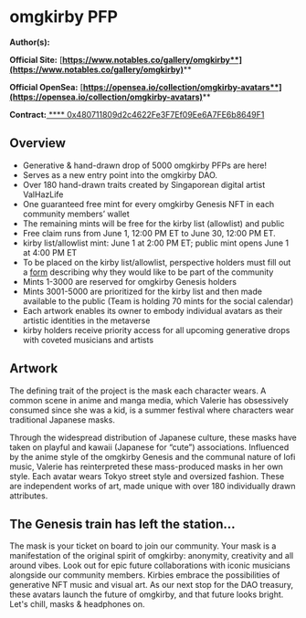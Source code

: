 # omgkirby PFP

**Author(s):**&#x20;

**Official Site:** [**https://www.notables.co/gallery/omgkirby**](https://www.notables.co/gallery/omgkirby)****

**Official OpenSea:** [**https://opensea.io/collection/omgkirby-avatars**](https://opensea.io/collection/omgkirby-avatars)****

**Contract:**[ **** 0x480711809d2c4622Fe3F7Ef09Ee6A7FE6b8649F1](https://etherscan.io/address/0x480711809d2c4622fe3f7ef09ee6a7fe6b8649f1)

## Overview

* Generative & hand-drawn drop of 5000 omgkirby PFPs are here!
* Serves as a new entry point into the omgkirby DAO.
* Over 180 hand-drawn traits created by Singaporean digital artist ValHazLife
* One guaranteed free mint for every omgkirby Genesis NFT in each community members’ wallet
* The remaining mints will be free for the kirby list (allowlist) and public
* Free claim runs from June 1, 12:00 PM ET to June 30, 12:00 PM ET.
* kirby list/allowlist mint: June 1 at 2:00 PM ET; public mint opens June 1 at 4:00 PM ET
* To be placed on the kirby list/allowlist, perspective holders must fill out a [form](https://www.premint.xyz/omgkirby-pfp-fm/) describing why they would like to be part of the community
* Mints 1-3000 are reserved for omgkirby Genesis holders
* Mints 3001-5000 are prioritized for the kirby list and then made available to the public (Team is holding 70 mints for the social calendar)
* Each artwork enables its owner to embody individual avatars as their artistic identities in the metaverse
* kirby holders receive priority access for all upcoming generative drops with coveted musicians and artists

## Artwork

The defining trait of the project is the mask each character wears. A common scene in anime and manga media, which Valerie has obsessively consumed since she was a kid, is a summer festival where characters wear traditional Japanese masks.&#x20;

Through the widespread distribution of Japanese culture, these masks have taken on playful and kawaii (Japanese for “cute”) associations. Influenced by the anime style of the omgkirby Genesis and the communal nature of lofi music, Valerie has reinterpreted these mass-produced masks in her own style. Each avatar wears Tokyo street style and oversized fashion. These are independent works of art, made unique with over 180 individually drawn attributes.



## The Genesis train has left the station...

The mask is your ticket on board to join our community. Your mask is a manifestation of the original spirit of omgkirby: anonymity, creativity and all around vibes. Look out for epic future collaborations with iconic musicians alongside our community members. Kirbies embrace the possibilities of generative NFT music and visual art. As our next stop for the DAO treasury, these avatars launch the future of omgkirby, and that future looks bright. Let's chill, masks & headphones on.
